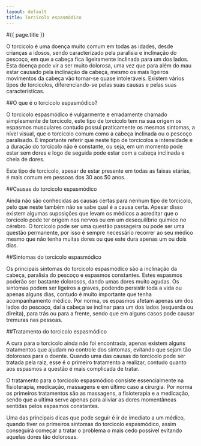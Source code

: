 ```yaml
---
layout: default
title: Torcicolo espasmódico
---
```


#{{ page.title }}

O torcicolo é uma doença muito comum em todas as idades, desde crianças a idosos, sendo caracterizado pela paralisia e inclinação do pescoço, em que a cabeça fica ligeiramente inclinada para um dos lados. Esta doença pode vir a ser muito dolorosa, uma vez que para além do mau estar causado pela inclinação da cabeça, mesmo os mais ligeiros movimentos da cabeça vão tornar-se quase intoleráveis. Existem vários tipos de torcicolos, diferenciando-se pelas suas causas e pelas suas características.

##O que é o torcicolo espasmódico?

O torcicolo espasmódico é vulgarmente e erradamente chamado simplesmente de torcicolo, este tipo de torcicolo tem na sua origem os espasmos musculares contudo possui praticamente os mesmos sintomas, a nível visual, que o torcicolo comum como a cabeça inclinada ou o pescoço paralisado. É importante referir que neste tipo de torcicolos a intensidade e a duração do torcicolo não é constante, ou seja, em um momento pode estar sem dores e logo de seguida pode estar com a cabeça inclinada e cheia de dores.

Este tipo de torcicolo, apesar de estar presente em todas as faixas etárias, é mais comum em pessoas dos 30 aos 50 anos.

##Causas do torcicolo espasmódico

Ainda não são conhecidas as causas certas para nenhum tipo de torcicolo, pelo que neste também não se sabe qual é a causa certa. Apesar disso existem algumas suposições que levam os médicos a acreditar que o torcicolo pode ter origem nos nervos ou em um desequilíbrio químico no cérebro. O torcicolo pode ser uma questão passageira ou pode ser uma questão permanente, por isso é sempre necessário recorrer ao seu médico mesmo que não tenha muitas dores ou que este dura apenas um ou dois dias.

##Sintomas do torcicolo espasmódico

Os principais sintomas do torcicolo espasmódico são a inclinação da cabeça, paralisia do pescoço e espasmos constantes. Estes espasmos poderão ser bastante dolorosos, dando umas dores muito agudas. Os sintomas podem ser ligeiros a graves, podendo persistir toda a vida ou apenas alguns dias, contudo é muito importante que tenha acompanhamento médico. Por norma, os espasmos afetam apenas um dos lados do pescoço, daí a cabeça se inclinar para um dos lados (esquerda ou direita), para trás ou para a frente, sendo que em alguns casos pode causar tremuras nas pessoas.

##Tratamento do torcicolo espasmódico

A cura para o torcicolo ainda não foi encontrada, apenas existem alguns tratamentos que ajudam no controle dos sintomas, evitando que sejam tão dolorosos para o doente. Quando uma das causas do torcicolo pode ser tratada pela raiz, esse é o primeiro tratamento a realizar, contudo quanto aos espasmos a questão é mais complicada de tratar.

O tratamento para o torcicolo espasmódico consiste essencialmente na fisioterapia, medicação, massagens e em último caso a cirurgia. Por norma os primeiros tratamentos são as massagens, a fisioterapia e a medicação, sendo que a ultima serve apenas para aliviar as dores momentâneas sentidas pelos espasmos constantes.

Uma das principais dicas que pode seguir é ir de imediato a um médico, quando tiver os primeiros sintomas do torcicolo espasmódico, assim conseguirá começar a tratar o problema o mais cedo possível evitando aquelas dores tão dolorosas.
